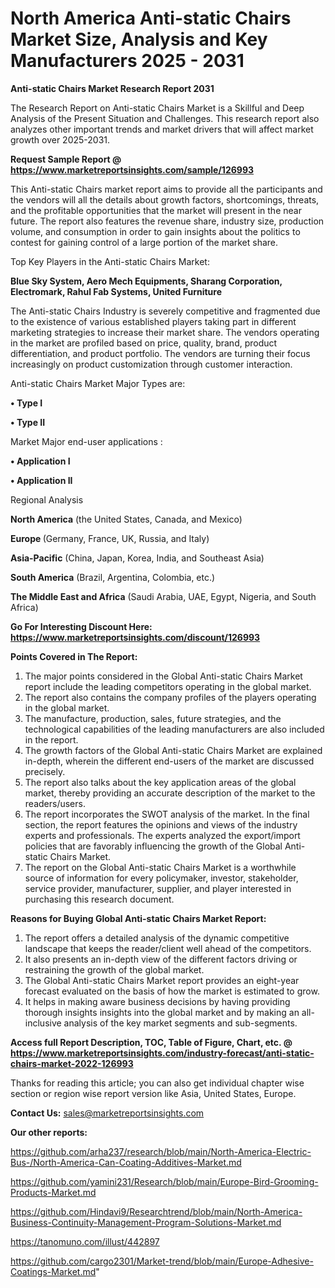 # North America Anti-static Chairs Market Size, Analysis and Key Manufacturers 2025 - 2031

<strong>Anti-static Chairs Market Research Report 2031</strong>

The Research Report on Anti-static Chairs Market is a Skillful and Deep Analysis of the Present Situation and Challenges. This research report also analyzes other important trends and market drivers that will affect market growth over 2025-2031.

<strong>Request Sample Report @ <a href=https://www.marketreportsinsights.com/sample/126993>https://www.marketreportsinsights.com/sample/126993</a></strong>

This Anti-static Chairs market report aims to provide all the participants and the vendors will all the details about growth factors, shortcomings, threats, and the profitable opportunities that the market will present in the near future. The report also features the revenue share, industry size, production volume, and consumption in order to gain insights about the politics to contest for gaining control of a large portion of the market share.

Top Key Players in the Anti-static Chairs Market:

<strong>Blue Sky System, Aero Mech Equipments, Sharang Corporation, Electromark, Rahul Fab Systems, United Furniture</strong>

The Anti-static Chairs Industry is severely competitive and fragmented due to the existence of various established players taking part in different marketing strategies to increase their market share. The vendors operating in the market are profiled based on price, quality, brand, product differentiation, and product portfolio. The vendors are turning their focus increasingly on product customization through customer interaction.

Anti-static Chairs Market Major Types are:

<strong>• Type I

• Type II</strong>

Market Major end-user applications :

<strong>• Application I

• Application II</strong>

Regional Analysis

</u><strong><b>North America</b></strong> (the United States, Canada, and Mexico)

<strong><b>Europe </b></strong>(Germany, France, UK, Russia, and Italy)

<strong><b>Asia-Pacific</b></strong> (China, Japan, Korea, India, and Southeast Asia)

<strong><b>South America</b></strong> (Brazil, Argentina, Colombia, etc.)

<strong><b>The Middle East and Africa</b></strong> (Saudi Arabia, UAE, Egypt, Nigeria, and South Africa)

<strong>Go For Interesting Discount Here: <a href=https://www.marketreportsinsights.com/discount/126993>https://www.marketreportsinsights.com/discount/126993</a></strong>

<strong>Points Covered in The Report:</strong>
<ol>
  <li>The major points considered in the Global Anti-static Chairs Market report include the leading competitors operating in the global market.</li>
  <li>The report also contains the company profiles of the players operating in the global market.</li>
  <li>The manufacture, production, sales, future strategies, and the technological capabilities of the leading manufacturers are also included in the report.</li>
  <li>The growth factors of the Global Anti-static Chairs Market are explained in-depth, wherein the different end-users of the market are discussed precisely.</li>
  <li>The report also talks about the key application areas of the global market, thereby providing an accurate description of the market to the readers/users.</li>
  <li>The report incorporates the SWOT analysis of the market. In the final section, the report features the opinions and views of the industry experts and professionals. The experts analyzed the export/import policies that are favorably influencing the growth of the Global Anti-static Chairs Market.</li>
  <li>The report on the Global Anti-static Chairs Market is a worthwhile source of information for every policymaker, investor, stakeholder, service provider, manufacturer, supplier, and player interested in purchasing this research document.</li>
</ol>
<strong>Reasons for Buying Global Anti-static Chairs Market Report:</strong>

<ol>
  <li>The report offers a detailed analysis of the dynamic competitive landscape that keeps the reader/client well ahead of the competitors.</li>
  <li>It also presents an in-depth view of the different factors driving or restraining the growth of the global market.</li>
  <li>The Global Anti-static Chairs Market report provides an eight-year forecast evaluated on the basis of how the market is estimated to grow.</li>
  <li>It helps in making aware business decisions by having providing thorough insights insights into the global market and by making an all-inclusive analysis of the key market segments and sub-segments.</li>
</ol>
<strong>Access full Report Description, TOC, Table of Figure, Chart, etc. @ <a href=https://www.marketreportsinsights.com/industry-forecast/anti-static-chairs-market-2022-126993>https://www.marketreportsinsights.com/industry-forecast/anti-static-chairs-market-2022-126993</a></strong>


Thanks for reading this article; you can also get individual chapter wise section or region wise report version like Asia, United States, Europe.

<strong>Contact Us:</strong>
sales@marketreportsinsights.com

<strong>Our other reports:</strong>

<a href=https://github.com/arha237/research/blob/main/North-America-Electric-Bus-/North-America-Can-Coating-Additives-Market.md>https://github.com/arha237/research/blob/main/North-America-Electric-Bus-/North-America-Can-Coating-Additives-Market.md</a>

<a href=https://github.com/yamini231/Research/blob/main/Europe-Bird-Grooming-Products-Market.md>https://github.com/yamini231/Research/blob/main/Europe-Bird-Grooming-Products-Market.md</a>

<a href=https://github.com/Hindavi9/Researchtrend/blob/main/North-America-Business-Continuity-Management-Program-Solutions-Market.md>https://github.com/Hindavi9/Researchtrend/blob/main/North-America-Business-Continuity-Management-Program-Solutions-Market.md</a>

<a href=https://tanomuno.com/illust/442897>https://tanomuno.com/illust/442897</a>

<a href=https://github.com/cargo2301/Market-trend/blob/main/Europe-Adhesive-Coatings-Market.md>https://github.com/cargo2301/Market-trend/blob/main/Europe-Adhesive-Coatings-Market.md</a>"
